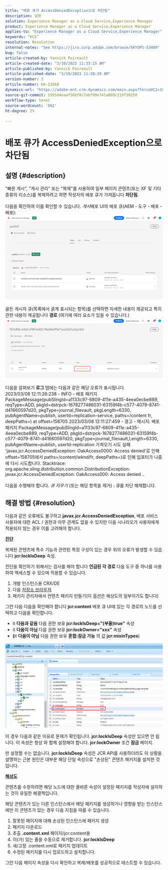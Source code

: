 ```yaml
---
title: "배포 큐가 AccessDeniedException으로 차단됨"
description: 설명
solution: Experience Manager as a Cloud Service,Experience Manager
product: Experience Manager as a Cloud Service,Experience Manager
applies-to: "Experience Manager as a Cloud Service,Experience Manager"
keywords: “KCS”
resolution: Resolution
internal-notes: "See https://jira.corp.adobe.com/browse/SKYOPS-53409"
bug: false
article-created-by: Yannick Poireault
article-created-date: "3/10/2023 11:33:15 AM"
article-published-by: Yannick Poireault
article-published-date: "3/10/2023 11:38:39 AM"
version-number: 3
article-number: KA-21668
dynamics-url: "https://adobe-ent.crm.dynamics.com/main.aspx?forceUCI=1&pagetype=entityrecord&etn=knowledgearticle&id=7748df51-37bf-ed11-83ff-6045bd0065b6"
source-git-commit: 1955d4eaaf56bf8c7abf99e741a869c219f38250
workflow-type: tm+mt
source-wordcount: '562'
ht-degree: 2%

---
```


# 배포 큐가 AccessDeniedException으로 차단됨

## 설명 {#description}

&quot;빠른 게시&quot;, &quot;게시 관리&quot; 또는 &quot;복제&quot;를 사용하여 일부 페이지 콘텐츠(또는 XF 및 기타 종류의 리소스)를 복제하려고 하면 작성자의 배포 큐가 가져옵니다 <b>차단됨</b>.<br> <br>다음을 확인하여 이를 확인할 수 있습니다. *게시*&#x200B;배포 UI의 배포 큐(AEM - 도구 - 배포 - 배포):<br>![](assets/___7948df51-37bf-ed11-83ff-6045bd0065b6___.png)<br> <br>골든 게시자 큐(목록에서 굵게 표시되는 항목)를 선택하면 자세한 내용이 제공되고 특히 관련 내용이 제공됩니다 <b>경로</b> (여기에 여러 요소가 있을 수 있습니다.)<br>![](assets/___b670ef57-37bf-ed11-83ff-6045bd0065b6___.png)<br> <br>다음을 살펴보기 <b>로그</b> 탭에는 다음과 같은 해당 오류가 표시됩니다.<br>2023/03/08 12:11:26:238 - INFO - 배포 패키지 PackageMessage(pubSlingId=a1133c97-6809-411e-a435-4eea0ecbe889, reqType=ADD, pkgId=dstrpck-1678277486031-63159f4b-c577-4079-8741-d41660597d20, pkgType=journal_filevault, pkgLength=6330, pubAgentName=publish, userId=replication-service, paths=/content fr, deepPaths=) at offset=158705 2023/03/08 12:11:27:459 - 경고 - 메시지: 배포 패키지 PackageMessage(pubSlingId=a1133c97-6809-411e-a435-4eea0ecbe889, reqType=ADD, pkgId=dstrpck-1678277486031-63159f4b-c577-4079-8741-d41660597d20, pkgType=journal_filevault,Length=6330, pubAgentName=publish, userId-replication 가져오기 시도 실패 &#39;javax.jcr.AccessDeniedException: OakAccess0000: Access denied&#39;로 인해 offset=158705에서 paths=/content/wknd/fr, deepPaths=)로 인해 임포터가 나중에 다시 시도합니다. Stacktrace: org.apache.sling.distribution.common.DistributionException: javax.jcr.AccessDeniedException: OakAccess000: Access denied ..<br> <br>다음을 수행해야 합니다. *큐 지우기* (또는 해당 항목을 제거) : 큐를 차단 해제합니다.

## 해결 방법 {#resolution}


다음과 같은 오류에도 불구하고 <b>javax.jcr.AccessDeniedException</b>, 배포 서비스 사용자에 대한 ACL / 권한과 아무 관계도 없을 수 있지만 다음 시나리오가 사용자에게 적용되지 않는 경우 이를 고려해야 합니다.



<u><b>진단</b></u>

복제된 콘텐츠에 특수 기능과 관련된 특정 구성이 있는 경우 위의 오류가 발생할 수 있습니다 <b>jcr:lockIsDeep</b> 속성.

진단을 확인하기 위해서는 검사를 해야 합니다 <b>언급된 각 경로</b> 다음 도구 중 하나를 사용하여 액세스할 수 있으며 적용할 수 있습니다.

1. 개발 인스턴스용 CRX/DE
2. 다음 [저장소 브라우저](https://experienceleague.adobe.com/docs/experience-manager-cloud-service/content/implementing/developer-tools/repository-browser.html?lang=ko-kr)
3. 패키지 관리자에서 컨텐츠 패키지 만들기(이 옵션은 해상도의 일부이기도 합니다)


그런 다음 다음을 확인해야 합니다 <b>jcr:content</b> 배포 큐 UI에 있는 각 경로의 노드를 선택하고 다음을 확인합니다.

- it <b>다음과 같음 </b>다음 권한 보유 <b>jcr:lockIsDeep=&quot;(부울)true&quot;</b> 속성
- it <b>다음이 아님 </b>다음 권한 보유 <b>jcr:lockOwner=&quot;xxx&quot;</b> 속성
- <b>(</b>it <b>다음이 아님</b> 다음 권한 보유 <b>혼합:잠금 가능</b> 의 값 <b>jcr:mixinTypes</b>)


![](assets/e5fb7aa2-d8bd-ed11-83ff-6045bd0065b6.png)

이 경우 다음과 같은 이유로 문제가 확인됩니다. <b>jcr:lockIsDeep</b> 속성만 있으면 안 됩니다. 이 속성은 항상 와 함께 설정해야 합니다. <b>jcr:lockOwner</b> 조건 <b>잠금</b> 페이지.

만 설정할 수는 없습니다. <b>jcr:lockIsDeep</b> 속성은 JCR API를 사용하더라도 이 상황을 설명하는 근본 원인은 대부분 해당 단일 속성으로 &quot;손상된&quot; 콘텐츠 패키지를 설치한 것입니다.



<u><b>해상도</b></u>

콘텐츠를 수정하려면 해당 노드에 대한 올바른 속성이 설정된 패키지를 작성자에 설치하는 것이 유일한 해결책입니다.

해당 콘텐츠가 있는 다른 인스턴스에서 해당 패키지를 생성하거나 영향을 받는 인스턴스에만 이 콘텐츠가 있는 경우 다음 지침을 따를 수 있습니다.

1. 잘못된 페이지에 대해 손상된 인스턴스에 패키지 생성
2. 패키지 다운로드
3. 추출 <b>.content.xml</b> 페이지/jcr:content용
4. 이(가) 있는 줄을 수동으로 제거합니다. <b>jcr:lockIsDeep</b>
5. 새/고정 .content.xml로 패키지 업데이트
6. 수정된 패키지를 다시 업로드하고 설치합니다.


그런 다음 페이지 속성을 다시 확인하고 복제/배포를 성공적으로 테스트할 수 있습니다.
